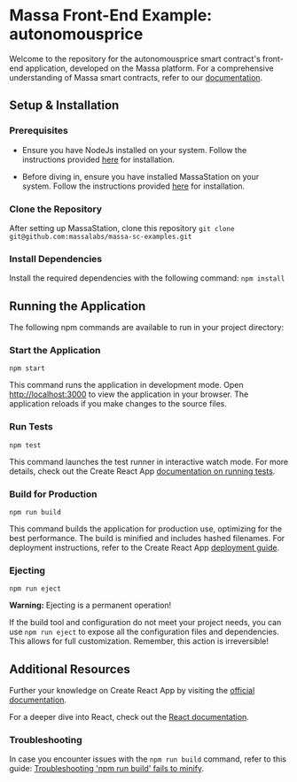 # Massa Front-End Example: autonomousprice

Welcome to the repository for the autonomousprice smart contract's front-end application, developed on the Massa platform. For a comprehensive understanding of Massa smart contracts, refer to our [documentation](https://docs.massa.net/en/latest/web3-dev/massa-web3.html).

## Setup & Installation

### Prerequisites

-   Ensure you have NodeJs installed on your system. Follow the instructions provided [here](https://nodejs.org/en/download/) for installation.

-   Before diving in, ensure you have installed MassaStation on your system. Follow the instructions provided [here](https://github.com/massalabs/station/blob/main/INSTALLATION.md) for installation.

### Clone the Repository

After setting up MassaStation, clone this repository
`git clone git@github.com:massalabs/massa-sc-examples.git`

### Install Dependencies

Install the required dependencies with the following command:
`npm install`

## Running the Application

The following npm commands are available to run in your project directory:

### Start the Application

`npm start`

This command runs the application in development mode. Open [http://localhost:3000](http://localhost:3000) to view the application in your browser. The application reloads if you make changes to the source files.

### Run Tests

`npm test`

This command launches the test runner in interactive watch mode. For more details, check out the Create React App [documentation on running tests](https://facebook.github.io/create-react-app/docs/running-tests).

### Build for Production

`npm run build`

This command builds the application for production use, optimizing for the best performance. The build is minified and includes hashed filenames. For deployment instructions, refer to the Create React App [deployment guide](https://facebook.github.io/create-react-app/docs/deployment).

### Ejecting

`npm run eject`

**Warning:** Ejecting is a permanent operation!

If the build tool and configuration do not meet your project needs, you can use `npm run eject` to expose all the configuration files and dependencies. This allows for full customization. Remember, this action is irreversible!

## Additional Resources

Further your knowledge on Create React App by visiting the [official documentation](https://facebook.github.io/create-react-app/docs/getting-started).

For a deeper dive into React, check out the [React documentation](https://reactjs.org/).

### Troubleshooting

In case you encounter issues with the `npm run build` command, refer to this guide: [Troubleshooting 'npm run build' fails to minify](https://facebook.github.io/create-react-app/docs/troubleshooting#npm-run-build-fails-to-minify).
